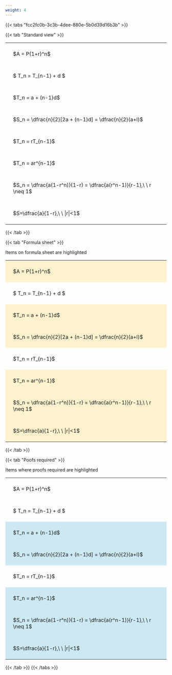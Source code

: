 ```yaml
---
weight: 4
---
```


{{< tabs "fcc2fc0b-3c3b-4dee-880e-5b0d39d16b3b" >}}

{{< tab "Standard view" >}}

<style type="text/css">
#T_61847 th.col_heading {
  text-align: left;
  font-size: 1em;
}
#T_61847 td {
  text-align: left;
  font-size: 1em;
  padding: 1.5em;
}
</style>
<table id="T_61847">
  <thead>
  </thead>
  <tbody>
    <tr>
      <td id="T_61847_row0_col0" class="data row0 col0" >$A = P(1+r)^n$</td>
    </tr>
    <tr>
      <td id="T_61847_row1_col0" class="data row1 col0" >$ T_n = T_{n-1} + d $</td>
    </tr>
    <tr>
      <td id="T_61847_row2_col0" class="data row2 col0" >$T_n = a + (n-1)d$</td>
    </tr>
    <tr>
      <td id="T_61847_row3_col0" class="data row3 col0" >$S_n = \dfrac{n}{2}[2a + (n-1)d] = \dfrac{n}{2}(a+l)$</td>
    </tr>
    <tr>
      <td id="T_61847_row4_col0" class="data row4 col0" >$T_n = rT_{n-1}$</td>
    </tr>
    <tr>
      <td id="T_61847_row5_col0" class="data row5 col0" >$T_n = ar^{n-1}$</td>
    </tr>
    <tr>
      <td id="T_61847_row6_col0" class="data row6 col0" >$S_n = \dfrac{a(1-r^n)}{1-r} = \dfrac{a(r^n-1)}{r-1},\ \  r \neq 1$</td>
    </tr>
    <tr>
      <td id="T_61847_row7_col0" class="data row7 col0" >$S=\dfrac{a}{1-r},\ \ |r|<1$</td>
    </tr>
  </tbody>
</table>
{{< /tab >}}

{{< tab "Formula sheet" >}}

Items on formula sheet are highlighted 
<br>
<style type="text/css">
#T_c80b5 th.col_heading {
  text-align: left;
  font-size: 1em;
}
#T_c80b5 td {
  text-align: left;
  font-size: 1em;
  padding: 1.5em;
}
#T_c80b5_row0_col0, #T_c80b5_row2_col0, #T_c80b5_row3_col0, #T_c80b5_row5_col0, #T_c80b5_row6_col0, #T_c80b5_row7_col0 {
  background-color: rgba(255,194,10, 0.2);
}
#T_c80b5_row1_col0, #T_c80b5_row4_col0 {
  background-color: rgba(0,0,0,0);
}
</style>
<table id="T_c80b5">
  <thead>
  </thead>
  <tbody>
    <tr>
      <td id="T_c80b5_row0_col0" class="data row0 col0" >$A = P(1+r)^n$</td>
    </tr>
    <tr>
      <td id="T_c80b5_row1_col0" class="data row1 col0" >$ T_n = T_{n-1} + d $</td>
    </tr>
    <tr>
      <td id="T_c80b5_row2_col0" class="data row2 col0" >$T_n = a + (n-1)d$</td>
    </tr>
    <tr>
      <td id="T_c80b5_row3_col0" class="data row3 col0" >$S_n = \dfrac{n}{2}[2a + (n-1)d] = \dfrac{n}{2}(a+l)$</td>
    </tr>
    <tr>
      <td id="T_c80b5_row4_col0" class="data row4 col0" >$T_n = rT_{n-1}$</td>
    </tr>
    <tr>
      <td id="T_c80b5_row5_col0" class="data row5 col0" >$T_n = ar^{n-1}$</td>
    </tr>
    <tr>
      <td id="T_c80b5_row6_col0" class="data row6 col0" >$S_n = \dfrac{a(1-r^n)}{1-r} = \dfrac{a(r^n-1)}{r-1},\ \  r \neq 1$</td>
    </tr>
    <tr>
      <td id="T_c80b5_row7_col0" class="data row7 col0" >$S=\dfrac{a}{1-r},\ \ |r|<1$</td>
    </tr>
  </tbody>
</table>
{{< /tab >}}

{{< tab "Poofs required" >}}

Items where proofs required are highlighted 
<br>
<style type="text/css">
#T_fc023 th.col_heading {
  text-align: left;
  font-size: 1em;
}
#T_fc023 td {
  text-align: left;
  font-size: 1em;
  padding: 1.5em;
}
#T_fc023_row0_col0, #T_fc023_row1_col0, #T_fc023_row4_col0 {
  background-color: rgba(0,0,0,0);
}
#T_fc023_row2_col0, #T_fc023_row3_col0, #T_fc023_row5_col0, #T_fc023_row6_col0, #T_fc023_row7_col0 {
  background-color: rgba(0,150,200, 0.2);
}
</style>
<table id="T_fc023">
  <thead>
  </thead>
  <tbody>
    <tr>
      <td id="T_fc023_row0_col0" class="data row0 col0" >$A = P(1+r)^n$</td>
    </tr>
    <tr>
      <td id="T_fc023_row1_col0" class="data row1 col0" >$ T_n = T_{n-1} + d $</td>
    </tr>
    <tr>
      <td id="T_fc023_row2_col0" class="data row2 col0" >$T_n = a + (n-1)d$</td>
    </tr>
    <tr>
      <td id="T_fc023_row3_col0" class="data row3 col0" >$S_n = \dfrac{n}{2}[2a + (n-1)d] = \dfrac{n}{2}(a+l)$</td>
    </tr>
    <tr>
      <td id="T_fc023_row4_col0" class="data row4 col0" >$T_n = rT_{n-1}$</td>
    </tr>
    <tr>
      <td id="T_fc023_row5_col0" class="data row5 col0" >$T_n = ar^{n-1}$</td>
    </tr>
    <tr>
      <td id="T_fc023_row6_col0" class="data row6 col0" >$S_n = \dfrac{a(1-r^n)}{1-r} = \dfrac{a(r^n-1)}{r-1},\ \  r \neq 1$</td>
    </tr>
    <tr>
      <td id="T_fc023_row7_col0" class="data row7 col0" >$S=\dfrac{a}{1-r},\ \ |r|<1$</td>
    </tr>
  </tbody>
</table>
{{< /tab >}}
{{< /tabs >}}